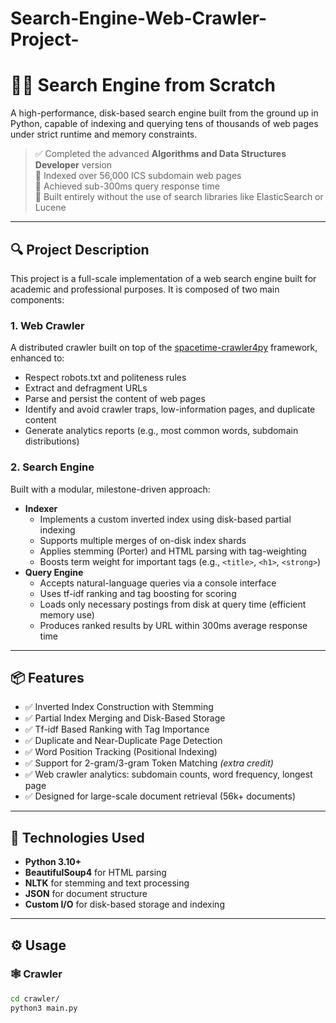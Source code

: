 # Search-Engine-Web-Crawler-Project-
# 🕵️‍♂️ Search Engine from Scratch

A high-performance, disk-based search engine built from the ground up in Python, capable of indexing and querying tens of thousands of web pages under strict runtime and memory constraints.

> ✅ Completed the advanced **Algorithms and Data Structures Developer** version  
> 📁 Indexed over 56,000 ICS subdomain web pages  
> 🚀 Achieved sub-300ms query response time  
> 🧠 Built entirely without the use of search libraries like ElasticSearch or Lucene

---

## 🔍 Project Description

This project is a full-scale implementation of a web search engine built for academic and professional purposes. It is composed of two main components:

### 1. **Web Crawler**
A distributed crawler built on top of the [spacetime-crawler4py](https://github.com/Mondego/spacetime-crawler4py) framework, enhanced to:
- Respect robots.txt and politeness rules
- Extract and defragment URLs
- Parse and persist the content of web pages
- Identify and avoid crawler traps, low-information pages, and duplicate content
- Generate analytics reports (e.g., most common words, subdomain distributions)

### 2. **Search Engine**
Built with a modular, milestone-driven approach:
- **Indexer**
  - Implements a custom inverted index using disk-based partial indexing
  - Supports multiple merges of on-disk index shards
  - Applies stemming (Porter) and HTML parsing with tag-weighting
  - Boosts term weight for important tags (e.g., `<title>`, `<h1>`, `<strong>`)
- **Query Engine**
  - Accepts natural-language queries via a console interface
  - Uses tf-idf ranking and tag boosting for scoring
  - Loads only necessary postings from disk at query time (efficient memory use)
  - Produces ranked results by URL within 300ms average response time

---

## 📦 Features

- ✅ Inverted Index Construction with Stemming
- ✅ Partial Index Merging and Disk-Based Storage
- ✅ Tf-idf Based Ranking with Tag Importance
- ✅ Duplicate and Near-Duplicate Page Detection
- ✅ Word Position Tracking (Positional Indexing)
- ✅ Support for 2-gram/3-gram Token Matching *(extra credit)*
- ✅ Web crawler analytics: subdomain counts, word frequency, longest page
- ✅ Designed for large-scale document retrieval (56k+ documents)

---

## 🧱 Technologies Used

- **Python 3.10+**
- **BeautifulSoup4** for HTML parsing
- **NLTK** for stemming and text processing
- **JSON** for document structure
- **Custom I/O** for disk-based storage and indexing

---

## ⚙️ Usage

### 🕸️ Crawler
```bash
cd crawler/
python3 main.py
